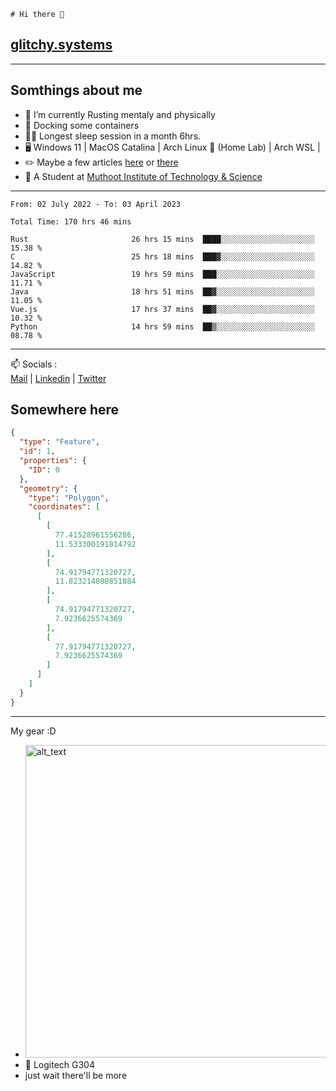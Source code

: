 ```
# Hi there 👋
```
## [glitchy.systems](https://glitchy.systems)
---

## Somthings about me



- 🌱 I’m currently Rusting mentaly and physically
- 🐋 Docking some containers
- 😶‍🌫️ Longest sleep session in a month 6hrs.
- 🖥️ Windows 11 | MacOS Catalina | Arch Linux 🦩 (Home Lab) | Arch WSL |
- ✏️ Maybe a few articles [here](https://medium.com/@advaithnarayanan8) or [there](https://medium.com/@advaithnarayanan8)
- 📑 A Student at [Muthoot Institute of Technology & Science](https://mgmits.ac.in/)



---

<!--START_SECTION:waka-->

```text
From: 02 July 2022 - To: 03 April 2023

Total Time: 170 hrs 46 mins

Rust                       26 hrs 15 mins  ████░░░░░░░░░░░░░░░░░░░░░   15.38 %
C                          25 hrs 18 mins  ███▓░░░░░░░░░░░░░░░░░░░░░   14.82 %
JavaScript                 19 hrs 59 mins  ███░░░░░░░░░░░░░░░░░░░░░░   11.71 %
Java                       18 hrs 51 mins  ██▓░░░░░░░░░░░░░░░░░░░░░░   11.05 %
Vue.js                     17 hrs 37 mins  ██▓░░░░░░░░░░░░░░░░░░░░░░   10.32 %
Python                     14 hrs 59 mins  ██▒░░░░░░░░░░░░░░░░░░░░░░   08.78 %
```

<!--END_SECTION:waka-->

---

📫 Socials :<br>
[Mail](mailto:advaithnarayanan8@gmail.com) | [Linkedin](https://www.linkedin.com/in/advaith-narayanan-a72152214/) | [Twitter](https://twitter.com/advaithnarayan)

## Somewhere here

```geojson
{
  "type": "Feature",
  "id": 1,
  "properties": {
    "ID": 0
  },
  "geometry": {
    "type": "Polygon",
    "coordinates": [
      [
        [
          77.41528961556286,
          11.533300191814792
        ],
        [
          74.91794771320727,
          11.823214080851884
        ],
        [
          74.91794771320727,
          7.9236625574369
        ],
        [
          77.91794771320727,
          7.9236625574369
        ]
      ]
    ]
  }
}
```


--- 
My gear :D

- [<img alt="alt_text" width="500px" src="https://valid.x86.fr/cache/banner/xv24bv-6.png" />](https://valid.x86.fr/xv24bv)
- 🐁 Logitech G304
- just wait there'll be more

